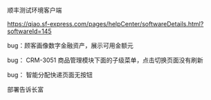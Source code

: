 顺丰测试环境客户端

https://qiao.sf-express.com/pages/helpCenter/softwareDetails.html?softwareId=145







bug：顾客画像数字金融资产，展示可用金额元

bug：    CRM-3051 商品管理模块下面的子级菜单，点击切换页面没有刷新

bug：    智能分配快递页面无按钮







部署告诉长富



















